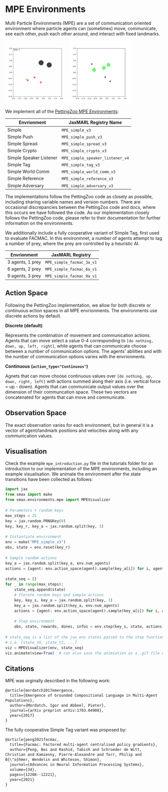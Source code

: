 # MPE Environments

Multi Particle Environments (MPE) are a set of communication oriented environment where particle agents can (sometimes) move, communicate, see each other, push each other around, and interact with fixed landmarks.

<img src="docs/qmix_MPE_simple_tag_v3.gif" width="200" height="200"/>
<img src="docs/vdn_MPE_simple_spread_v3.gif" width="200" height="200"/>


We implement all of the [PettingZoo MPE Environments](https://pettingzoo.farama.org/environments/mpe/):

| Envrionment  | JaxMARL Registry Name  |
|---|---|
| Simple  | `MPE_simple_v3` |
| Simple Push  | `MPE_simple_push_v3`  |
| Simple Spread  |  `MPE_simple_spread_v3` |
| Simple Crypto  | `MPE_simple_crypto_v3`  |
| Simple Speaker Listener  | `MPE_simple_speaker_listener_v4`  |
| Simple Tag  | `MPE_simple_tag_v3`  |
| Simple World Comm | `MPE_simple_world_comm_v3` |
| Simple Reference | `MPE_simple_reference_v3` |
| Simple Adversary | `MPE_simple_adversary_v3` |


The implementations follow the PettingZoo code as closely as possible, including sharing variable names and version numbers. There are occasional discrepancies between the PettingZoo code and docs, where this occurs we have followed the code. As our implementation closely follows the PettingZoo code, please refer to their documentation for further information on the environments.

We additionally include a fully cooperative variant of Simple Tag, first used to evaluate FACMAC. In this environmnet, a number of agents attempt to tag a number of prey, where the prey are controlled by a heuristic AI.

| Envrionment  | JaxMARL Registry  |
|---|---|
| 3 agents, 1 prey  | `MPE_simple_facmac_3a_v1` |
| 6 agents, 2 prey  | `MPE_simple_facmac_6a_v1` |
| 9 agents, 3 prey  | `MPE_simple_facmac_9a_v1` |

## Action Space
Following the PettingZoo implementation, we allow for both discrete or continuous action spaces in all MPE envrionments. The environments use discrete actions by default.

**Discrete (default)**

Represents the combination of movement and communication actions. Agents that can move select a value 0-4 corresponding to `[do nothing, down, up, left, right]`, while agents that can communicate choose between a number of communication options. The agents' abilities and with the number of communication options varies with the envrionments.

**Continuous (`action_type="Continuous"`)**

Agnets that can move choose continuous values over `[do nothing, up, down, right, left]` with actions summed along their axis (i.e. vertical force = up - down). Agents that can communicate output values over the dimension of their communcation space. These two vectors are concatenated for agents that can move and communicate.

## Observation Space
The exact observation varies for each environment, but in general it is a vector of agent/landmark positions and velocities along with any communication values.

## Visualisation
Check the example `mpe_introduction.py` file in the tutorials folder for an introduction to our implementation of the MPE environments, including an example visualisation. We animate the environment after the state transitions have been collected as follows:

```python
import jax 
from smax import make
from smax.environments.mpe import MPEVisualizer

# Parameters + random keys
max_steps = 25
key = jax.random.PRNGKey(0)
key, key_r, key_a = jax.random.split(key, 3)

# Instantiate environment
env = make("MPE_simple_v3")
obs, state = env.reset(key_r)

# Sample random actions
key_a = jax.random.split(key_a, env.num_agents)
actions = {agent: env.action_space(agent).sample(key_a[i]) for i, agent in enumerate(env.agents)}

state_seq = []
for _ in range(max_steps):
    state_seq.append(state)
    # Iterate random keys and sample actions
    key, key_s, key_a = jax.random.split(key, 3)
    key_a = jax.random.split(key_a, env.num_agents)
    actions = {agent: env.action_space(agent).sample(key_a[i]) for i, agent in enumerate(env.agents)}

    # Step environment
    obs, state, rewards, dones, infos = env.step(key_s, state, actions)

# state_seq is a list of the jax env states passed to the step function
# i.e. [state_t0, state_t1, ...]
viz = MPEVisualizer(env, state_seq)
viz.animate(view=True)  # can also save the animiation as a .gif file with save_fname="mpe.gif"
```

## Citations
MPE was orginally described in the following work:
```
@article{mordatch2017emergence,
  title={Emergence of Grounded Compositional Language in Multi-Agent Populations},
  author={Mordatch, Igor and Abbeel, Pieter},
  journal={arXiv preprint arXiv:1703.04908},
  year={2017}
}
```
The fully cooperative Simple Tag variant was proposed by:
```
@article{peng2021facmac,
  title={Facmac: Factored multi-agent centralised policy gradients},
  author={Peng, Bei and Rashid, Tabish and Schroeder de Witt, Christian and Kamienny, Pierre-Alexandre and Torr, Philip and B{\"o}hmer, Wendelin and Whiteson, Shimon},
  journal={Advances in Neural Information Processing Systems},
  volume={34},
  pages={12208--12221},
  year={2021}
}
```

